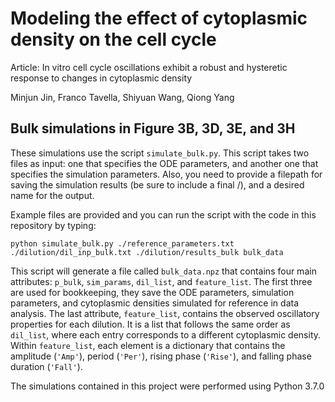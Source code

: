 # Modeling the effect of cytoplasmic density on the cell cycle
Article: In vitro cell cycle oscillations exhibit a robust and hysteretic response to changes in cytoplasmic density

Minjun Jin, Franco Tavella, Shiyuan Wang, Qiong Yang

## Bulk simulations in Figure 3B, 3D, 3E, and 3H 
These simulations use the script `simulate_bulk.py`. This script takes two files as input: one that specifies the ODE parameters, and another one that specifies the simulation parameters. Also, you need to provide a filepath for saving the simulation results (be sure to include a final /), and a desired name for the output.

Example files are provided and you can run the script with the code in this repository by typing:

`python simulate_bulk.py ./reference_parameters.txt ./dilution/dil_inp_bulk.txt ./dilution/results_bulk bulk_data`

This script will generate a file called `bulk_data.npz` that contains four main attributes: `p_bulk`, `sim_params`, `dil_list`, and `feature_list`. The first three are used for bookkeeping, they save the ODE parameters, simulation parameters, and cytoplasmic densities simulated for reference in data analysis. The last attribute, `feature_list`, contains the observed oscillatory properties for each dilution. It is a list that follows the same order as `dil_list`, where each entry corresponds to a different cytoplasmic density. Within `feature_list`, each element is a dictionary that contains the amplitude (`'Amp'`), period (`'Per'`), rising phase (`'Rise'`), and falling phase duration (`'Fall'`).  

The simulations contained in this project were performed using Python 3.7.0
